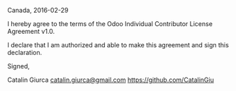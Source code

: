 Canada, 2016-02-29

I hereby agree to the terms of the Odoo Individual Contributor License
Agreement v1.0.

I declare that I am authorized and able to make this agreement and sign this
declaration.

Signed,

Catalin Giurca catalin.giurca@gmail.com https://github.com/CatalinGiu

